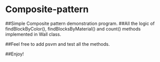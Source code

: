 # Composite-pattern

##Simple Composite pattern demonstration program.
##All the logic of findBlockByColor(), findBlocksByMaterial() and count() methods implemented in Wall class.

##Feel free to add psvm and test all the methods.

##Enjoy!